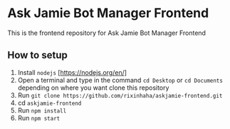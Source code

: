 # Ask Jamie Bot Manager Frontend

This is the frontend repository for Ask Jamie Bot Manager Frontend
## How to setup

1. Install `nodejs` [https://nodejs.org/en/]
2. Open a terminal and type in the command `cd Desktop` or `cd Documents` depending on where you want clone this repository
3. Run `git clone https://github.com/rixinhaha/askjamie-frontend.git`
4. cd `askjamie-frontend`
5. Run `npm install`
6. Run `npm start`


